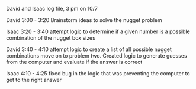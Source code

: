 David and Isaac log file, 3 pm on 10/7

David 3:00 - 3:20
Brainstorm ideas to solve the nugget problem

Isaac 3:20 - 3:40
attempt logic to determine if a given number is a possible combination of the nugget box sizes

David 3:40 - 4:10
attempt logic to create a list of all possible nugget combinations
move on to problem two. Created logic to generate guesses from the computer and evaluate if the answer is correct

Isaac 4:10 - 4:25
fixed bug in the logic that was preventing the computer to get to the right answer
